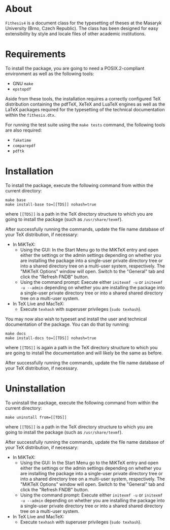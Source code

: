 # About #

`Fithesis4` is a document class for the typesetting of theses at
the Masaryk University (Brno, Czech Republic). The class has been
designed for easy extensibility by style and locale files of other
academic institutions.

# Requirements #

To install the package, you are going to need a POSIX.2-compliant
environment as well as the following tools:

  * GNU `make`
  * `epstopdf`

Aside from these tools, the installation requires a correctly
configured TeX distribution containing the pdfTeX, XeTeX and LuaTeX
engines as well as the LaTeX packages required for the typesetting
of the technical documentation within the `fithesis.dtx`.

For running the test suite using the `make tests` command, the
following tools are also required:

  * `faketime`
  * `comparepdf`
  * `pdftk`

# Installation #

To install the package, execute the following command from within
the current directory:

    make base
    make install-base to=[[TDS]] nohash=true

where `[[TDS]]` is a path in the TeX directory structure to which
you are going to install the package (such as `/usr/share/texmf`).

After successfully running the commands, update the file name
database of your TeX distribution, if necessary:

  * In MiKTeX:
    - Using the GUI: In the Start Menu go to the MiKTeX entry and
      open either the settings or the admin settings depending on
      whether you are installing the package into a single-user
      private directory tree or into a shared directory tree on a
      multi-user system, respectively. The "MiKTeX Options" window
      will open. Switch to the "General" tab and click the "Refresh
      FNDB" button.
    - Using the command prompt: Execute either `initexmf -u` or
      `initexmf -u --admin` depending on whether you are installing
      the package into a single-user private directory tree or into
      a shared shared directory tree on a multi-user system.
  * In TeX Live and MacTeX:
    - Execute `texhash` with superuser privileges (`sudo texhash`).

You may now also wish to typeset and install the user and technical
documentation of the package. You can do that by running:

    make docs
    make install-docs to=[[TDS]] nohash=true

where `[[TDS]]` is again a path in the TeX directory structure to
which you are going to install the documentation and will likely be
the same as before.

After successfully running the commands, update the file name
database of your TeX distribution, if necessary.

# Uninstallation #

To uninstall the package, execute the following command from within
the current directory:

    make uninstall from=[[TDS]]

where `[[TDS]]` is a path in the TeX directory structure to which
you are going to install the package (such as `/usr/share/texmf`).

After successfully running the commands, update the file name
database of your TeX distribution, if necessary:

  * In MiKTeX:
    - Using the GUI: In the Start Menu go to the MiKTeX entry and
      open either the settings or the admin settings depending on
      whether you are installing the package into a single-user
      private directory tree or into a shared directory tree on a
      multi-user system, respectively. The "MiKTeX Options" window
      will open. Switch to the "General" tab and click the "Refresh
      FNDB" button.
    - Using the command prompt: Execute either `initexmf -u` or
      `initexmf -u --admin` depending on whether you are installing
      the package into a single-user private directory tree or into
      a shared shared directory tree on a multi-user system.
  * In TeX Live and MacTeX:
    - Execute `texhash` with superuser privileges (`sudo texhash`).
